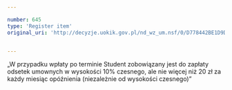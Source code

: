 ```yaml
---

number: 645
type: 'Register item'
original_uri: 'http://decyzje.uokik.gov.pl/nd_wz_um.nsf/0/D778442BE1D9D8C1C12572DD00329631?OpenDocument'


---
```


„W przypadku wpłaty po terminie Student zobowiązany jest do zapłaty odsetek umownych w wysokości 10% czesnego, ale nie więcej niż 20 zł za każdy miesiąc opóźnienia (niezależnie od wysokości czesnego)”
